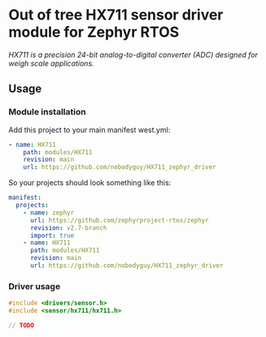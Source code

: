 # Out of tree HX711 sensor driver module for Zephyr RTOS
*HX711 is a precision 24-bit analog-to-digital converter (ADC) designed for weigh scale applications.*
## Usage
### Module installation
Add this project to your main manifest west.yml:
```yaml
- name: HX711
    path: modules/HX711
    revision: main
    url: https://github.com/nobodyguy/HX711_zephyr_driver
```
So your projects should look something like this:
```yaml
manifest:
  projects:
    - name: zephyr
      url: https://github.com/zephyrproject-rtos/zephyr
      revision: v2.7-branch
      import: true
    - name: HX711
      path: modules/HX711
      revision: main
      url: https://github.com/nobodyguy/HX711_zephyr_driver
```
### Driver usage
```c
#include <drivers/sensor.h>
#include <sensor/hx711/hx711.h>

// TODO
```